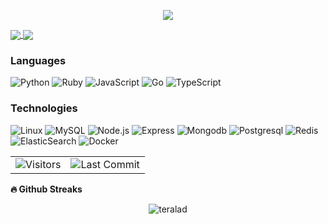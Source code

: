 <p align='center'>
    <img src="https://gidigi.com/cdn/love.gif">
</p>

<a href="https://github-readme-stats.vercel.app/api?username=teralad&count_private=true&show_icons=true&theme=chartreuse-dark">
  <img align="center" src="https://github-readme-stats.vercel.app/api?username=teralad&bg_color=30,e96443,904e95&title_color=fff&text_color=fff" />
</a>
<a href="https://github.com/teralad">
  <img align="center" src="https://github-readme-stats.vercel.app/api/top-langs/?username=teralad&bg_color=30,e96443,904e95&title_color=fff&text_color=fff" />
</a>


### Languages

![Python](https://img.shields.io/badge/python-3670A0?style=for-the-badge&logo=python&logoColor=ffdd54)
![Ruby](https://img.shields.io/badge/ruby-%23CC342D.svg?style=for-the-badge&logo=ruby&logoColor=white)
![JavaScript](https://img.shields.io/badge/javascript-%23323330.svg?style=for-the-badge&logo=javascript&logoColor=%23F7DF1E)
![Go](https://img.shields.io/badge/go-%2300ADD8.svg?style=for-the-badge&logo=go&logoColor=white)
![TypeScript](https://img.shields.io/badge/typescript-%23007ACC.svg?style=for-the-badge&logo=typescript&logoColor=white)


### Technologies

![Linux](https://img.shields.io/badge/-Linux-000?&logo=Linux)
![MySQL](https://img.shields.io/badge/mysql-%2300f.svg?style=for-the-badge&logo=mysql&logoColor=white)
![Node.js](https://img.shields.io/badge/-Node.js-000?&logo=node.js)
![Express](https://img.shields.io/badge/-Express-000?&logo=express)
![Mongodb](https://img.shields.io/badge/-Mongodb-000?&logo=Mongodb)
![Postgresql](https://img.shields.io/badge/-Postgresql-000?&logo=Postgresql)
![Redis](https://img.shields.io/badge/-Redis-000?&logo=Redis)
![ElasticSearch](https://img.shields.io/badge/-ElasticSearch-005571?style=for-the-badge&logo=elasticsearch)
![Docker](https://img.shields.io/badge/docker-%230db7ed.svg?style=for-the-badge&logo=docker&logoColor=white)


<table>
  <tr>
    <td ><img alt="Visitors" src="https://komarev.com/ghpvc/?username=teralad&style=flat&labelColor=black&logo=github&label=PROFILE+VIEWS&color=29bf12"/></td>
    <td  ><img alt="Last Commit" src="https://img.shields.io/github/last-commit/teralad/teralad?logo=markdown&label=LAST+UPDATE&color=29bf12&style=flat">
</td>
  </tr>
</table>

<b>🔥 Github Streaks</b>
<p align="center"><img src="https://github-readme-streak-stats.herokuapp.com/?user=teralad&theme=black-ice&hide_border=true&stroke=0000&background=0D1117&ring=e05397&fire=e05397&currStreakLabel=e05397&bg_color=30,e96443,904e95&title_color=fff&text_color=fff" alt="teralad" /></p>

